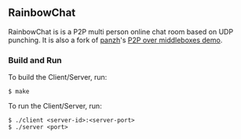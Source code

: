 ## RainbowChat
RainbowChat is is a P2P multi person online chat room based on UDP punching.
It is also a fork of [panzh](https://github.com/pannzh)'s [P2P over middleboxes demo](https://github.com/pannzh/P2P-Over-MiddleBoxes-Demo).

### Build and Run

To build the Client/Server, run:

```
$ make
```

To run the Client/Server, run:

```
$ ./client <server-id>:<server-port>
$ ./server <port>
```
